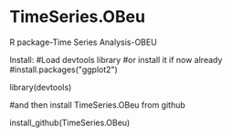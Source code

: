 # TimeSeries.OBeu
R package-Time Series Analysis-OBEU

Install:
#Load devtools library 
#or install it if now already 
#install.packages("ggplot2")

library(devtools)

#and then install TimeSeries.OBeu from github

install_github(TimeSeries.OBeu)
